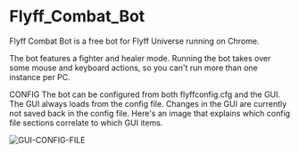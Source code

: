 # Flyff_Combat_Bot

Flyff Combat Bot is a free bot for Flyff Universe running on Chrome.

The bot features a fighter and healer mode. Running the bot takes over some mouse and keyboard actions, so you can't run more than one instance per PC.

CONFIG
The bot can be configured from both flyffconfig.cfg and the GUI. The GUI always loads from the config file. Changes in the GUI are currently not saved back in the config file.
Here's an image that explains which config file sections correlate to which GUI items.

![GUI-CONFIG-FILE]([http://url/to/img.pn](https://raw.githubusercontent.com/vektorprime/flyff_combat_bot/master/faq_images/flyff-combat-bot-config-file-gui-items.png)https://raw.githubusercontent.com/vektorprime/flyff_combat_bot/master/faq_images/flyff-combat-bot-config-file-gui-items.pngg)
